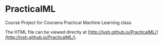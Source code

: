 # PracticalML
Course Project for Coursera Practical Machine Learning class

The HTML file can be viewed directly at [http://lvsh.github.io/PracticalML/](http://lvsh.github.io/PracticalML/).
